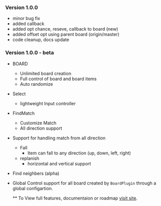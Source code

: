 ### Version 1.0.0
- minor bug fix
- added callback
- added opt chance, reseve, callback to board (new)
- added offset opt using parent board (origin/master)
- code cleanup, docs update

### Version 1.0.0 - beta
- BOARD
  - Unlimited board creation
  - Full control of board and board items
  - Auto randomize
- Select
  - lightweight Input controller
- FindMatch
  - Customize Match
  - All direction support
- Support for handling match from all direction
  - Fall
    - Item can fall to any direction (up, down, left, right)
  - replanish 
    - horizontal and vertical support
- Find neighbers (alpha)
- Global Control 
  support for all board created by `BoardPlugin` through a global configartion.

  ** To View full features, documentaion or roadmap [visit site](https://otorexia.github.io/BoardPlugin/).